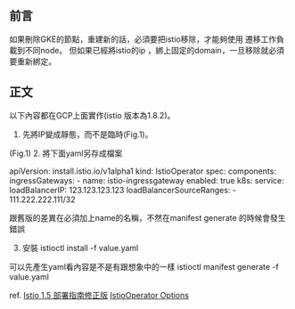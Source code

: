 ## 前言
  如果刪除GKE的節點，重建新的話，必須要把istio移除，才能夠使用 遷移工作負載到不同node。
但如果已經將istio的ip ，綁上固定的domain，一旦移除就必須要重新綁定。
## 正文
  以下內容都在GCP上面實作(istio 版本為1.8.2)。
  1. 先將IP變成靜態，而不是臨時(Fig.1)。

  (Fig.1)
  2. 將下面yaml另存成檔案

apiVersion: install.istio.io/v1alpha1
kind: IstioOperator
spec:
  components:
    ingressGateways:
    - name: istio-ingressgateway
      enabled: true
      k8s:
        service:
          loadBalancerIP: 123.123.123.123
          loadBalancerSourceRanges:
          - 111.222.222.111/32
          
  跟舊版的差異在必須加上name的名稱，不然在manifest generate 的時候會發生錯誤

  3. 安裝
  istioctl install  -f value.yaml

  可以先產生yaml看內容是不是有跟想象中的一樣
  istioctl manifest generate -f value.yaml



  ref.
  [Istio 1.5 部署指南修正版](https://cloud.tencent.com/developer/article/1607842)
  [IstioOperator Options](https://istio.io/latest/docs/reference/config/istio.operator.v1alpha1/#ServiceSpec)

